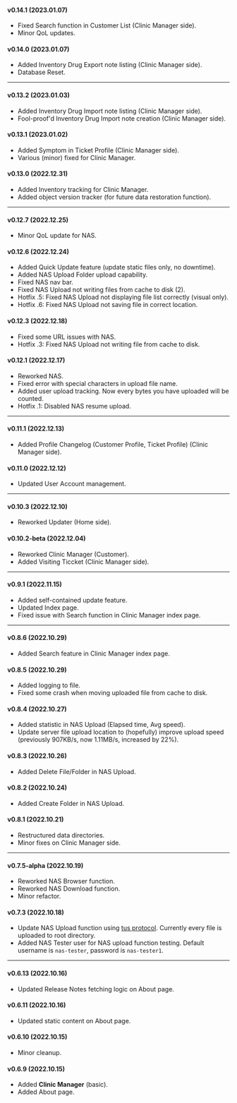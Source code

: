 
#### v0.14.1 (2023.01.07)
- Fixed Search function in Customer List (Clinic Manager side).
- Minor QoL updates.

#### v0.14.0 (2023.01.07)
- Added Inventory Drug Export note listing (Clinic Manager side).
- Database Reset.

---

#### v0.13.2 (2023.01.03)
- Added Inventory Drug Import note listing (Clinic Manager side).
- Fool-proof'd Inventory Drug Import note creation (Clinic Manager side).

#### v0.13.1 (2023.01.02)
- Added Symptom in Ticket Profile (Clinic Manager side).
- Various (minor) fixed for Clinic Manager.

#### v0.13.0 (2022.12.31)
- Added Inventory tracking for Clinic Manager.
- Added object version tracker (for future data restoration function).

---

#### v0.12.7 (2022.12.25)
- Minor QoL update for NAS.

#### v0.12.6 (2022.12.24)
- Added Quick Update feature (update static files only, no downtime).
- Added NAS Upload Folder upload capability.
- Fixed NAS nav bar.
- Fixed NAS Upload not writing files from cache to disk (2).
- Hotfix .5: Fixed NAS Upload not displaying file list correctly (visual only).
- Hotfix .6: Fixed NAS Upload not saving file in correct location.

#### v0.12.3 (2022.12.18)
- Fixed some URL issues with NAS.
- Hotfix .3: Fixed NAS Upload not writing file from cache to disk.

#### v0.12.1 (2022.12.17)
- Reworked NAS.
- Fixed error with special characters in upload file name.
- Added user upload tracking. Now every bytes you have uploaded will be counted.
- Hotfix .1: Disabled NAS resume upload.

---

#### v0.11.1 (2022.12.13)
- Added Profile Changelog (Customer Profile, Ticket Profile) (Clinic Manager side).

#### v0.11.0 (2022.12.12)
- Updated User Account management.

---

#### v0.10.3 (2022.12.10)
- Reworked Updater (Home side).

#### v0.10.2-beta (2022.12.04)
- Reworked Clinic Manager (Customer).
- Added Visiting Ticcket (Clinic Manager side).

---

#### v0.9.1 (2022.11.15)
- Added self-contained update feature.
- Updated Index page.
- Fixed issue with Search function in Clinic Manager index page.

---

#### v0.8.6 (2022.10.29)
- Added Search feature in Clinic Manager index page.

#### v0.8.5 (2022.10.29)
- Added logging to file.
- Fixed some crash when moving uploaded file from cache to disk.

#### v0.8.4 (2022.10.27)
- Added statistic in NAS Upload (Elapsed time, Avg speed).
- Update server file upload location to (hopefully) improve upload speed (previously 907KB/s, now 1.11MB/s, increased by 22%).

#### v0.8.3 (2022.10.26)
- Added Delete File/Folder in NAS Upload.

#### v0.8.2 (2022.10.24)
- Added Create Folder in NAS Upload.

#### v0.8.1 (2022.10.21)
- Restructured data directories.
- Minor fixes on Clinic Manager side.

---

#### v0.7.5-alpha (2022.10.19)
- Reworked NAS Browser function.
- Reworked NAS Download function.
- Minor refactor.

#### v0.7.3 (2022.10.18)
- Update NAS Upload function using [tus protocol](https://tus.io/). Currently every file is uploaded to root directory.
- Added NAS Tester user for NAS upload function testing. Default username is `nas-tester`, password is `nas-tester1`.

---

#### v0.6.13 (2022.10.16)
- Updated Release Notes fetching logic on About page.

#### v0.6.11 (2022.10.16)
- Updated static content on About page.

#### v0.6.10 (2022.10.15)
- Minor cleanup.

#### v0.6.9 (2022.10.15)
- Added **Clinic Manager** (basic).
- Added About page.
